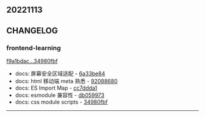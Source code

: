 ## 20221113

## CHANGELOG

### frontend-learning

[f9a1bdac...34980fbf](https://github.com/zhbhun/frontend-learning/compare/f9a1bdac...34980fbf)

* docs: 屏幕安全区域适配 - [6a33be84](https://github.com/zhbhun/frontend-learning/commit/6a33be8447fd8ecf5f66dbc2103e77fb269d8bf4)
* docs: html 移动端 meta 熟悉 - [92088680](https://github.com/zhbhun/frontend-learning/commit/92088680b3e776441e11f22fe3235cf72f897935)
* docs: ES Import Map - [cc7ddda1](https://github.com/zhbhun/frontend-learning/commit/cc7ddda19d4c9135a2804aad353e9f2a759bb971)
* docs: esmodule 兼容性 - [db059973](https://github.com/zhbhun/frontend-learning/commit/db05997320fcf6ab0e3b18b6a188e1265401d49f)
* docs: css module scripts - [34980fbf](https://github.com/zhbhun/frontend-learning/commit/34980fbfb7e9af2e3784bc6cb2649fe4ea1e46f2)

---

